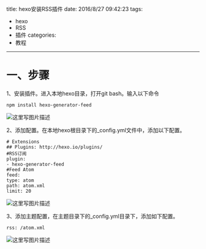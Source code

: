 title: hexo安装RSS插件
date: 2016/8/27 09:42:23
tags:
- hexo
- RSS
- 插件
categories:
- 教程
---
# 一、步骤

1、安装插件。进入本地hexo目录，打开git bash。输入以下命令

```
npm install hexo-generator-feed

```

![这里写图片描述](http://p7tst3obo.bkt.clouddn.com/20160827093755958?imageView2/0/interlace/1/q/100|watermark/2/text/Y3lhbmcudGVjaA==/font/Y29uc29sYXM=/fontsize/720/fill/I0Q0RUVGMQ==/dissolve/69/gravity/SouthEast/dx/10/dy/10)

<!-- more -->

2、添加配置。在本地hexo根目录下的_config.yml文件中，添加以下配置。

```
# Extensions
## Plugins: http://hexo.io/plugins/
#RSS订阅
plugin:
- hexo-generator-feed
#Feed Atom
feed:
type: atom
path: atom.xml
limit: 20
```
![这里写图片描述](http://p7tst3obo.bkt.clouddn.com/20160827093855258?imageView2/0/interlace/1/q/100|watermark/2/text/Y3lhbmcudGVjaA==/font/Y29uc29sYXM=/fontsize/720/fill/I0Q0RUVGMQ==/dissolve/69/gravity/SouthEast/dx/10/dy/10)

3、添加主题配置，在主题目录下的_config.yml目录下，添加如下配置。

```
rss: /atom.xml
```

![这里写图片描述](http://p7tst3obo.bkt.clouddn.com/20160827093903148?imageView2/0/interlace/1/q/100|watermark/2/text/Y3lhbmcudGVjaA==/font/Y29uc29sYXM=/fontsize/720/fill/I0Q0RUVGMQ==/dissolve/69/gravity/SouthEast/dx/10/dy/10)
